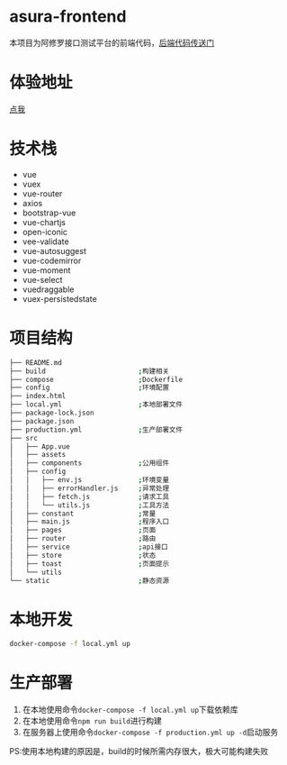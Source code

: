 # asura-frontend
本项目为阿修罗接口测试平台的前端代码，[后端代码传送门](https://github.com/EtheriousNatsu/asura-web)

# 体验地址
[点我](http://120.79.132.106)

# 技术栈
* vue
* vuex
* vue-router
* axios
* bootstrap-vue
* vue-chartjs
* open-iconic
* vee-validate
* vue-autosuggest
* vue-codemirror
* vue-moment
* vue-select
* vuedraggable
* vuex-persistedstate

# 项目结构
```bash
├── README.md
├── build                       ;构建相关
├── compose                     ;Dockerfile
├── config                      ;环境配置
├── index.html
├── local.yml                   ;本地部署文件
├── package-lock.json
├── package.json
├── production.yml              ;生产部署文件
├── src
│   ├── App.vue
│   ├── assets
│   ├── components              ;公用组件
│   ├── config
│   │   ├── env.js              ;环境变量
│   │   ├── errorHandler.js     ;异常处理
│   │   ├── fetch.js            ;请求工具
│   │   └── utils.js            ;工具方法
│   ├── constant                ;常量
│   ├── main.js                 ;程序入口
│   ├── pages                   ;页面
│   ├── router                  ;路由
│   ├── service                 ;api接口
│   ├── store                   ;状态
│   ├── toast                   ;页面提示
│   └── utils
└── static                      ;静态资源
```

# 本地开发
```bash
docker-compose -f local.yml up
```

# 生产部署
1. 在本地使用命令`docker-compose -f local.yml up`下载依赖库
2. 在本地使用命令`npm run build`进行构建
3. 在服务器上使用命令`docker-compose -f production.yml up -d`启动服务

PS:使用本地构建的原因是，build的时候所需内存很大，极大可能构建失败